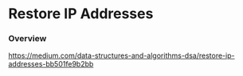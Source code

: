 # Restore IP Addresses

### Overview

https://medium.com/data-structures-and-algorithms-dsa/restore-ip-addresses-bb501fe9b2bb
